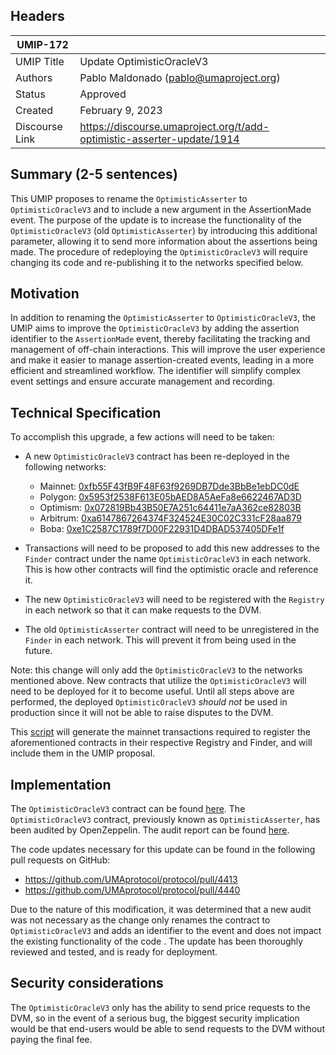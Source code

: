 ## Headers

| UMIP-172       |                                                                        |
| -------------- | ---------------------------------------------------------------------- |
| UMIP Title     | Update OptimisticOracleV3                                              |
| Authors        | Pablo Maldonado (pablo@umaproject.org)                                 |
| Status         | Approved                                                               |
| Created        | February 9, 2023                                                       |
| Discourse Link | https://discourse.umaproject.org/t/add-optimistic-asserter-update/1914 |

## Summary (2-5 sentences)

This UMIP proposes to rename the `OptimisticAsserter` to `OptimisticOracleV3` and to include a new argument in the AssertionMade event. The purpose of the update is to increase the functionality of the `OptimisticOracleV3` (old `OptimisticAsserter`) by introducing this additional parameter, allowing it to send more information about the assertions being made. The procedure of redeploying the `OptimisticOracleV3` will require changing its code and re-publishing it to the networks specified below.

## Motivation

In addition to renaming the `OptimisticAsserter` to `OptimisticOracleV3`, the UMIP aims to improve the `OptimisticOracleV3` by adding the assertion identifier to the `AssertionMade` event, thereby facilitating the tracking and management of off-chain interactions. This will improve the user experience and make it easier to manage assertion-created events, leading in a more efficient and streamlined workflow. The identifier will simplify complex event settings and ensure accurate management and recording.

## Technical Specification

To accomplish this upgrade, a few actions will need to be taken:

- A new `OptimisticOracleV3` contract has been re-deployed in the following networks:

  - Mainnet: [0xfb55F43fB9F48F63f9269DB7Dde3BbBe1ebDC0dE](https://etherscan.io/address/0xfb55F43fB9F48F63f9269DB7Dde3BbBe1ebDC0dE)
  - Polygon: [0x5953f2538F613E05bAED8A5AeFa8e6622467AD3D](https://polygonscan.com/address/0x5953f2538F613E05bAED8A5AeFa8e6622467AD3D)
  - Optimism: [0x072819Bb43B50E7A251c64411e7aA362ce82803B](https://optimistic.etherscan.io/address/0x072819Bb43B50E7A251c64411e7aA362ce82803B)
  - Arbitrum: [0xa6147867264374F324524E30C02C331cF28aa879](https://arbiscan.io/address/0xa6147867264374F324524E30C02C331cF28aa879)
  - Boba: [0xe1C2587C1789f7D00F22931D4DBAD537405DFe1f](https://bobascan.com/address/0xe1C2587C1789f7D00F22931D4DBAD537405DFe1f)

- Transactions will need to be proposed to add this new addresses to the `Finder` contract under the name `OptimisticOracleV3` in each network. This is how other contracts will find the optimistic oracle and reference it.
- The new `OptimisticOracleV3` will need to be registered with the `Registry` in each network so that it can make requests to the DVM.
- The old `OptimisticAsserter` contract will need to be unregistered in the `Finder` in each network. This will prevent it from being used in the future.

Note: this change will only add the `OptimisticOracleV3` to the networks mentioned above. New contracts that utilize the `OptimisticOracleV3` will need to be deployed for it to become useful. Until all steps above are performed, the deployed `OptimisticOracleV3` _should not_ be used in production since it will not be able to raise disputes to the DVM.

This [script](https://github.com/UMAprotocol/protocol/blob/master/packages/scripts/src/upgrade-tests/register-new-contract/1_Propose.ts) will generate the mainnet transactions required to register the aforementioned contracts in their respective Registry and Finder, and will include them in the UMIP proposal.

## Implementation

The `OptimisticOracleV3` contract can be found [here](https://github.com/UMAprotocol/protocol/blob/master/packages/core/contracts/optimistic-oracle-v3/implementation/OptimisticOracleV3.sol). The `OptimisticOracleV3` contract, previously known as `OptimisticAsserter`, has been audited by OpenZeppelin. The audit report can be found [here](https://blog.openzeppelin.com/uma-optimistic-asserter-audit/).

The code updates necessary for this update can be found in the following pull requests on GitHub:

- https://github.com/UMAprotocol/protocol/pull/4413
- https://github.com/UMAprotocol/protocol/pull/4440

Due to the nature of this modification, it was determined that a new audit was not necessary as the change only renames the contract to `OptimisticOracleV3` and adds an identifier to the event and does not impact the existing functionality of the code . The update has been thoroughly reviewed and tested, and is ready for deployment.

## Security considerations

The `OptimisticOracleV3` only has the ability to send price requests to the DVM, so in the event of a serious bug, the biggest security implication would be that end-users would be able to send requests to the DVM without paying the final fee.
